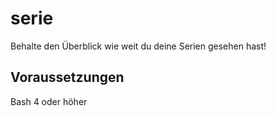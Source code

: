 # serie
Behalte den Überblick wie weit du deine Serien gesehen hast!

## Voraussetzungen
Bash 4 oder höher
